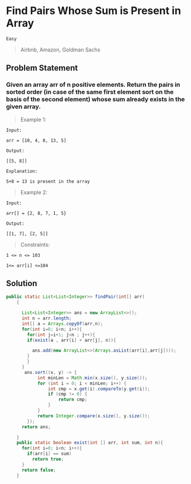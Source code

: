 # Find Pairs Whose Sum is Present in Array

`Easy`

> Airbnb, Amazon, Goldman Sachs

## Problem Statement

### Given an array arr of n positive elements. Return the pairs in sorted order (in case of the same first element sort on the basis of the second element) whose sum already exists in the given array.

> Example 1:

```
Input:

arr = [10, 4, 8, 13, 5]

Output:

[[5, 8]]

Explanation:

5+8 = 13 is present in the array

```

> Example 2:

```
Input:

arr[] = {2, 8, 7, 1, 5}

Output:

[[1, 7], [2, 5]]

```

> Constraints:

```
1 <= n <= 103

1<= arr[i] <=104

```

## Solution

```java
public static List<List<Integer>> findPair(int[] arr)
    {

      List<List<Integer>> ans = new ArrayList<>();
      int n = arr.length;
      int[] a = Arrays.copyOf(arr,n);
      for(int i=0; i<n; i++){
        for(int j=i+1; j<n ; j++){
        if(exist(a , arr[i] + arr[j], n)){

          ans.add(new ArrayList<>(Arrays.asList(arr[i],arr[j])));
        }
        }
      }
       ans.sort((x, y) -> {
            int minLen = Math.min(x.size(), y.size());
            for (int i = 0; i < minLen; i++) {
                int cmp = x.get(i).compareTo(y.get(i));
                if (cmp != 0) {
                    return cmp;
                }
            }
            return Integer.compare(x.size(), y.size());
        });
      return ans;

    }
    public static boolean exist(int [] arr, int sum, int n){
      for(int i=0; i<n; i++){
        if(arr[i] == sum)
          return true;
      }
      return false;
    }

```
